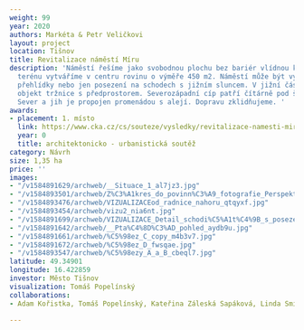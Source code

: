 ```yaml
---
weight: 99
year: 2020
authors: Markéta & Petr Veličkovi
layout: project
location: Tišnov
title: Revitalizace náměstí Míru
description: 'Náměstí řešíme jako svobodnou plochu bez bariér vlídnou k chodcům. Modelací
  terénu vytváříme v centru rovinu o výměře 450 m2. Náměstí může být využito na trhy,
  přehlídky nebo jen posezení na schodech s jižním sluncem. V jižní části umisťujeme
  objekt tržnice s předprostorem. Severozápadní cíp patří čítárně pod širým nebem.
  Sever a jih je propojen promenádou s alejí. Dopravu zklidňujeme. '
awards:
- placement: 1. místo
  link: https://www.cka.cz/cs/souteze/vysledky/revitalizace-namesti-miru-v-tisnove
  year: 0
  title: architektonicko - urbanistická soutěž
category: Návrh
size: 1,35 ha
price: ''
images:
- "/v1584891629/archweb/__Situace_1_al7jz3.jpg"
- "/v1584893501/archweb/Z%C3%A1kres_do_povinn%C3%A9_fotografie_Perspektivn%C3%AD_pohled_I_dwlaen.jpg"
- "/v1584893476/archweb/VIZUALIZACEod_radnice_nahoru_qtqyxf.jpg"
- "/v1584893454/archweb/vizu2_nia6nt.jpg"
- "/v1584891699/archweb/VIZUALIZACE_Detail_schodi%C5%A1t%C4%9B_s_posezen%C3%ADm_yzi5zh.jpg"
- "/v1584891642/archweb/__Pta%C4%8D%C3%AD_pohled_aydb9u.jpg"
- "/v1584891661/archweb/%C5%98ez_C_copy_m4b3v7.jpg"
- "/v1584891672/archweb/%C5%98ez_D_fwsqae.jpg"
- "/v1584893547/archweb/%C5%98ezy_A_a_B_cbeql7.jpg"
latitude: 49.34901
longitude: 16.422859
investor: Město Tišnov
visualization: Tomáš Popelínský
collaborations:
- Adam Kořistka, Tomáš Popelínský, Kateřina Záleská Sapáková, Linda Smítalová

---
```

